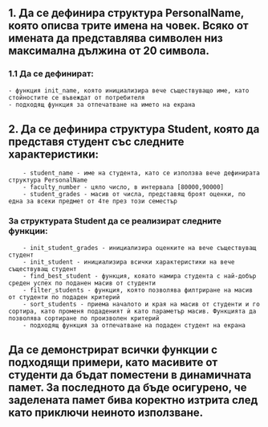 ## 1. Да се дефинира структура PersonalName, която описва трите имена на човек. Всяко от имената да представлява символен низ максимална дължина от 20 символа.

### 1.1 Да се дефинират:
    - функция init_name, която инициализира вече съществуващо име, като стойностите се въвеждат от потребителя
    - подходящ функция за отпечатване на името на екрана


## 2. Да се дефинира структура Student, която да представя студент със следните характеристики:
        - student_name - име на студента, като се използва вече дефинирата структура PersonalName
        - faculty_number - цяло число, в интервала [80000,90000]
        - student_grades - масив от числа, представящ броят оценки, по една за всеки предмет от 4те през този семестър
### За структурата Student да се реализират следните функции:
        - init_student_grades - инициализира оценките на вече съществуващ студент
        - init_student - инициализира всички характеристики на вече съществуващ студент
        - find_best_student - функция, кояато намира студента с най-добър среден успех по поданен масив от студенти
        - filter_students - функция, която позволява филтриране на масив от студенти по подаден критерий
        - sort_students - приема началото и края на масив от студенти и го сортира, като променя подаденият ѝ като параметър масив. Функцията да позволява сортиране по произволен критерий
        - подходящ функция за отпечатване на подаден студент на екрана
## Да се демонстрират всички функции с подходящи примери, като масивите от студенти да бъдат поместени в динамичната памет. За последното да бъде осигурено, че заделената памет бива коректно изтрита след като приключи неиното използване.  